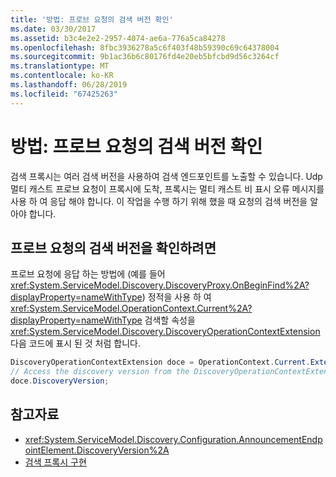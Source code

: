 ```yaml
---
title: '방법: 프로브 요청의 검색 버전 확인'
ms.date: 03/30/2017
ms.assetid: b3c4e2e2-2957-4074-ae6a-776a5ca84278
ms.openlocfilehash: 8fbc3936278a5c6f403f48b59390c69c64378004
ms.sourcegitcommit: 9b1ac36b6c80176fd4e20eb5bfcbd9d56c3264cf
ms.translationtype: MT
ms.contentlocale: ko-KR
ms.lasthandoff: 06/28/2019
ms.locfileid: "67425263"
---
```

# <a name="how-todetermine-the-discovery-version-of-a-probe-request"></a>방법: 프로브 요청의 검색 버전 확인

검색 프록시는 여러 검색 버전을 사용하여 검색 엔드포인트를 노출할 수 있습니다. Udp 멀티 캐스트 프로브 요청이 프록시에 도착, 프록시는 멀티 캐스트 비 표시 오류 메시지를 사용 하 여 응답 해야 합니다. 이 작업을 수행 하기 위해 했을 때 요청의 검색 버전을 알아야 합니다.

## <a name="to-determine-the-discovery-version-of-a-probe-request"></a>프로브 요청의 검색 버전을 확인하려면

프로브 요청에 응답 하는 방법에 (예를 들어 <xref:System.ServiceModel.Discovery.DiscoveryProxy.OnBeginFind%2A?displayProperty=nameWithType>) 정적을 사용 하 여 <xref:System.ServiceModel.OperationContext.Current%2A?displayProperty=nameWithType> 검색할 속성을 <xref:System.ServiceModel.Discovery.DiscoveryOperationContextExtension>다음 코드에 표시 된 것 처럼 합니다.

```csharp
DiscoveryOperationContextExtension doce = OperationContext.Current.Extensions.Find<DiscoveryOperationContextExtension>();
// Access the discovery version from the DiscoveryOperationContextExtension
doce.DiscoveryVersion;
```

## <a name="see-also"></a>참고자료

- <xref:System.ServiceModel.Discovery.Configuration.AnnouncementEndpointElement.DiscoveryVersion%2A>
- [검색 프록시 구현](../../../../docs/framework/wcf/feature-details/implementing-a-discovery-proxy.md)
